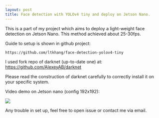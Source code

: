 ```yaml
---
layout: post
title: Face detection with YOLOv4 tiny and deploy on Jetson Nano.
---
```


This is a part of my project which aims to deploy a light-weight face detection on Jetson Nano. This method achieved about 25-30fps.

Guide to setup is shown in github project:

```
https://github.com/ltkhang/face-detection-yolov4-tiny
```

I used fork repo of darknet (up-to-date one) at: https://github.com/AlexeyAB/darknet

Please read the construction of darknet carefully to correctly install it on your specific system.

Video demo on Jetson nano (config 192x192): 

[![](http://img.youtube.com/vi/EvWIY7NROpg/0.jpg)](http://www.youtube.com/watch?v=EvWIY7NROpg "")

Any trouble in set up, feel free to open issue or contact me via email.



